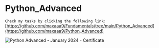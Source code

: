 # Python_Advanced
`Check my tasks by clicking the following link:` [https://github.com/maxaaa9/Fundamentals/tree/main/Python_Advanced](https://github.com/maxaaa9/Python_Advanced)

![Python Advanced - January 2024 - Certificate](https://github.com/maxaaa9/Python_Advanced/assets/132988888/ead784c4-6340-4690-a284-c07d05d796ec)

